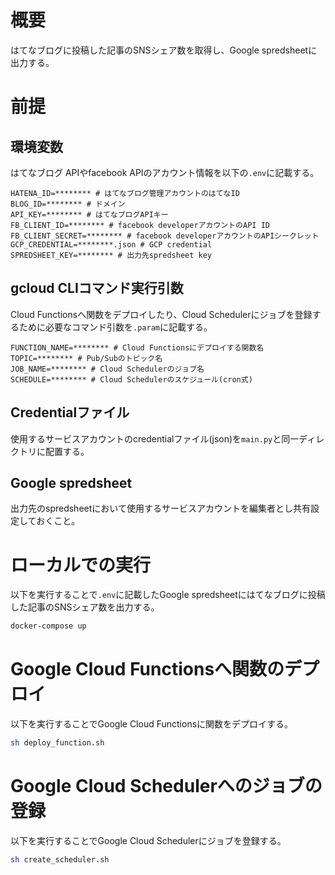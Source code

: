 # 概要
はてなブログに投稿した記事のSNSシェア数を取得し、Google spredsheetに出力する。

# 前提
## 環境変数
はてなブログ APIやfacebook APIのアカウント情報を以下の`.env`に記載する。

```
HATENA_ID=******** # はてなブログ管理アカウントのはてなID
BLOG_ID=******** # ドメイン
API_KEY=******** # はてなブログAPIキー
FB_CLIENT_ID=******** # facebook developerアカウントのAPI ID
FB_CLIENT_SECRET=******** # facebook developerアカウントのAPIシークレット
GCP_CREDENTIAL=********.json # GCP credential
SPREDSHEET_KEY=******** # 出力先spredsheet key

```

## gcloud CLIコマンド実行引数
Cloud Functionsへ関数をデプロイしたり、Cloud Schedulerにジョブを登録するために必要なコマンド引数を`.param`に記載する。

```
FUNCTION_NAME=******** # Cloud Functionsにデプロイする関数名
TOPIC=******** # Pub/Subのトピック名
JOB_NAME=******** # Cloud Schedulerのジョブ名
SCHEDULE=******** # Cloud Schedulerのスケジュール(cron式)
```

## Credentialファイル
使用するサービスアカウントのcredentialファイル(json)を`main.py`と同一ディレクトリに配置する。

## Google spredsheet
出力先のspredsheetにおいて使用するサービスアカウントを編集者とし共有設定しておくこと。

# ローカルでの実行
以下を実行することで`.env`に記載したGoogle spredsheetにはてなブログに投稿した記事のSNSシェア数を出力する。

```bash
docker-compose up
```

# Google Cloud Functionsへ関数のデプロイ
以下を実行することでGoogle Cloud Functionsに関数をデプロイする。

```bash
sh deploy_function.sh
```

# Google Cloud Schedulerへのジョブの登録
以下を実行することでGoogle Cloud Schedulerにジョブを登録する。

```bash
sh create_scheduler.sh
```